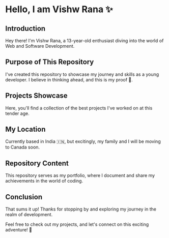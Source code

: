 # Hello, I am Vishw Rana ✨

## Introduction
Hey there! I'm Vishw Rana, a 13-year-old enthusiast diving into the world of Web and Software Development.

## Purpose of This Repository
I've created this repository to showcase my journey and skills as a young developer. I believe in thinking ahead, and this is my proof 🔮.

## Projects Showcase
Here, you'll find a collection of the best projects I've worked on at this tender age.

## My Location
Currently based in India 🇮🇳, but excitingly, my family and I will be moving to Canada soon.

## Repository Content
This repository serves as my portfolio, where I document and share my achievements in the world of coding.

## Conclusion
That sums it up! Thanks for stopping by and exploring my journey in the realm of development.

Feel free to check out my projects, and let's connect on this exciting adventure! 🚀
